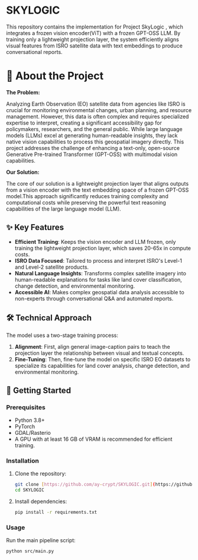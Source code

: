# SKYLOGIC
This repository contains the implementation for Project SkyLogic , which integrates a frozen vision encoder(ViT) with a frozen GPT-OSS LLM. By training only a lightweight projection layer, the system efficiently aligns visual features from ISRO satellite data with text embeddings to produce conversational reports.

# :star2: About the Project

<b>The Problem:</b>
<p>Analyzing Earth Observation (EO) satellite data from agencies like ISRO is crucial for monitoring environmental changes, urban planning, and resource management. However, this data is often complex and requires specialized expertise to interpret, creating a significant accessibility gap for policymakers, researchers, and the general public. While large language models (LLMs) excel at generating human-readable insights, they lack native vision capabilities to process this geospatial imagery directly. This project addresses the challenge of enhancing a text-only, open-source Generative Pre-trained Transformer (GPT-OSS) with multimodal vision capabilities.</p>

<b>Our Solution:</b>
<p>
The core of our solution is a lightweight projection layer that aligns outputs from a vision encoder with the text embedding space of a frozen GPT-OSS model.This approach significantly reduces training complexity and computational costs while preserving the powerful text reasoning capabilities of the large language model (LLM).</p>


## ✨ Key Features

* **Efficient Training**: Keeps the vision encoder and LLM frozen, only training the lightweight projection layer, which saves 20-65x in compute costs.
* **ISRO Data Focused**: Tailored to process and interpret ISRO's Level-1 and Level-2 satellite products.
* **Natural Language Insights**: Transforms complex satellite imagery into human-readable explanations for tasks like land cover classification, change detection, and environmental monitoring.
* **Accessible AI**: Makes complex geospatial data analysis accessible to non-experts through conversational Q&A and automated reports.

## 🛠️ Technical Approach

The model uses a two-stage training process:
1.  **Alignment**: First, align general image-caption pairs to teach the projection layer the relationship between visual and textual concepts.
2.  **Fine-Tuning**: Then, fine-tune the model on specific ISRO EO datasets to specialize its capabilities for land cover analysis, change detection, and environmental monitoring.

## 🚀 Getting Started

### Prerequisites
- Python 3.8+
- PyTorch
- GDAL/Rasterio
- A GPU with at least 16 GB of VRAM is recommended for efficient training.

### Installation
1.  Clone the repository:
    ```bash
    git clone [https://github.com/ay-crypt/SKYLOGIC.git](https://github.com/ay-crypt/SKYLOGIC.git)
    cd SKYLOGIC
    ```
2.  Install dependencies:
    ```bash
    pip install -r requirements.txt
    ```

### Usage
Run the main pipeline script:
```bash
python src/main.py
